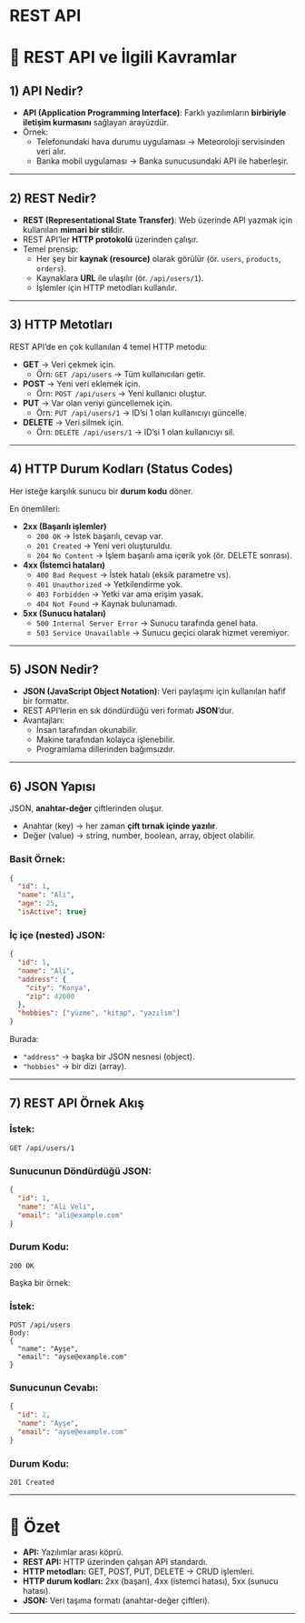 # REST API

# 📘 REST API ve İlgili Kavramlar

## 1) API Nedir?

- **API (Application Programming Interface)**: Farklı yazılımların **birbiriyle iletişim kurmasını** sağlayan arayüzdür.
- Örnek:
    - Telefonundaki hava durumu uygulaması → Meteoroloji servisinden veri alır.
    - Banka mobil uygulaması → Banka sunucusundaki API ile haberleşir.

---

## 2) REST Nedir?

- **REST (Representational State Transfer)**: Web üzerinde API yazmak için kullanılan **mimari bir stil**dir.
- REST API’ler **HTTP protokolü** üzerinden çalışır.
- Temel prensip:
    - Her şey bir **kaynak (resource)** olarak görülür (ör. `users`, `products`, `orders`).
    - Kaynaklara **URL** ile ulaşılır (ör. `/api/users/1`).
    - İşlemler için HTTP metodları kullanılır.

---

## 3) HTTP Metotları

REST API’de en çok kullanılan 4 temel HTTP metodu:

- **GET** → Veri çekmek için.
    - Örn: `GET /api/users` → Tüm kullanıcıları getir.
- **POST** → Yeni veri eklemek için.
    - Örn: `POST /api/users` → Yeni kullanıcı oluştur.
- **PUT** → Var olan veriyi güncellemek için.
    - Örn: `PUT /api/users/1` → ID’si 1 olan kullanıcıyı güncelle.
- **DELETE** → Veri silmek için.
    - Örn: `DELETE /api/users/1` → ID’si 1 olan kullanıcıyı sil.

---

## 4) HTTP Durum Kodları (Status Codes)

Her isteğe karşılık sunucu bir **durum kodu** döner.

En önemlileri:

- **2xx (Başarılı işlemler)**
    - `200 OK` → İstek başarılı, cevap var.
    - `201 Created` → Yeni veri oluşturuldu.
    - `204 No Content` → İşlem başarılı ama içerik yok (ör. DELETE sonrası).
- **4xx (İstemci hataları)**
    - `400 Bad Request` → İstek hatalı (eksik parametre vs).
    - `401 Unauthorized` → Yetkilendirme yok.
    - `403 Forbidden` → Yetki var ama erişim yasak.
    - `404 Not Found` → Kaynak bulunamadı.
- **5xx (Sunucu hataları)**
    - `500 Internal Server Error` → Sunucu tarafında genel hata.
    - `503 Service Unavailable` → Sunucu geçici olarak hizmet veremiyor.

---

## 5) JSON Nedir?

- **JSON (JavaScript Object Notation)**: Veri paylaşımı için kullanılan hafif bir formattır.
- REST API’lerin en sık döndürdüğü veri formatı **JSON**’dur.
- Avantajları:
    - İnsan tarafından okunabilir.
    - Makine tarafından kolayca işlenebilir.
    - Programlama dillerinden bağımsızdır.

---

## 6) JSON Yapısı

JSON, **anahtar-değer** çiftlerinden oluşur.

- Anahtar (key) → her zaman **çift tırnak içinde yazılır**.
- Değer (value) → string, number, boolean, array, object olabilir.

### Basit Örnek:

```json
{
  "id": 1,
  "name": "Ali",
  "age": 25,
  "isActive": true}

```

### İç içe (nested) JSON:

```json
{
  "id": 1,
  "name": "Ali",
  "address": {
    "city": "Konya",
    "zip": 42000
  },
  "hobbies": ["yüzme", "kitap", "yazılım"]
}

```

Burada:

- `"address"` → başka bir JSON nesnesi (object).
- `"hobbies"` → bir dizi (array).

---

## 7) REST API Örnek Akış

### İstek:

```
GET /api/users/1

```

### Sunucunun Döndürdüğü JSON:

```json
{
  "id": 1,
  "name": "Ali Veli",
  "email": "ali@example.com"
}

```

### Durum Kodu:

```
200 OK

```

Başka bir örnek:

### İstek:

```
POST /api/users
Body:
{
  "name": "Ayşe",
  "email": "ayse@example.com"
}

```

### Sunucunun Cevabı:

```json
{
  "id": 2,
  "name": "Ayşe",
  "email": "ayse@example.com"
}

```

### Durum Kodu:

```
201 Created

```

---

# 📌 Özet

- **API:** Yazılımlar arası köprü.
- **REST API:** HTTP üzerinden çalışan API standardı.
- **HTTP metodları:** GET, POST, PUT, DELETE → CRUD işlemleri.
- **HTTP durum kodları:** 2xx (başarı), 4xx (istemci hatası), 5xx (sunucu hatası).
- **JSON:** Veri taşıma formatı (anahtar-değer çiftleri).

---